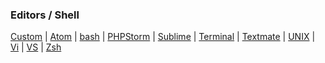 ### Editors / Shell
[Custom](custom) |
[Atom](atom) |
[bash](bash) |
[PHPStorm](phpstorm) |
[Sublime](sublime) |
[Terminal](terminal) |
[Textmate](textmate) |
[UNIX](unix) |
[Vi](vi) |
[VS](vs) |
[Zsh](zsh)